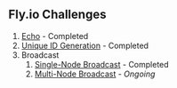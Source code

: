 ## Fly.io Challenges

1. [Echo](https://fly.io/dist-sys/1/) - Completed
2. [Unique ID Generation](https://fly.io/dist-sys/2/) - Completed
3. Broadcast
   1. [Single-Node Broadcast](https://fly.io/dist-sys/3a/) - Completed
   2. [Multi-Node Broadcast](https://fly.io/dist-sys/3b/) - *Ongoing*

